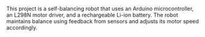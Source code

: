 This project is a self-balancing robot that uses an Arduino microcontroller, an L298N motor driver, and a rechargeable Li-ion  battery. The robot maintains balance using feedback from sensors and adjusts its motor speed accordingly.
